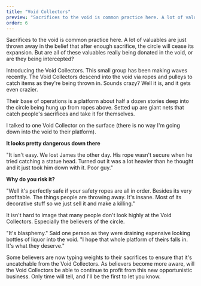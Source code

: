```yaml
---
title: "Void Collectors"
preview: "Sacrifices to the void is common practice here. A lot of valuables are just thrown away in the belief that after enough sacrifice, the circle will cease its expansion. But are all of these valuables really being donated in the void, or are they being intercepted?"
order: 6
---
```


Sacrifices to the void is common practice here. A lot of valuables are just thrown away in the belief that after enough sacrifice, the circle will cease its expansion. But are all of these valuables really being donated in the void, or are they being intercepted?

Introducing the Void Collectors. This small group has been making waves recently. The Void Collectors descend into the void via ropes and pulleys to catch items as they&#39;re being thrown in. Sounds crazy? Well it is, and it gets even crazier.

Their base of operations is a platform about half a dozen stories deep into the circle being hung up from ropes above. Setted up are giant nets that catch people&#39;s sacrifices and take it for themselves.

I talked to one Void Collector on the surface (there is no way I&#39;m going down into the void to their platform).

**It looks pretty dangerous down there**

&quot;It isn&#39;t easy. We lost James the other day. His rope wasn&#39;t secure when he tried catching a statue head. Turned out it was a lot heavier than he thought and it just took him down with it. Poor guy.&quot;

**Why do you risk it?**

&quot;Well it&#39;s perfectly safe if your safety ropes are all in order. Besides its very profitable. The things people are throwing away. It&#39;s insane. Most of its decorative stuff so we just sell it and make a killing.&quot;

It isn&#39;t hard to image that many people don&#39;t look highly at the Void Collectors. Especially the believers of the circle.

&quot;It&#39;s blasphemy.&quot; Said one person as they were draining expensive looking bottles of liquor into the void. &quot;I hope that whole platform of theirs falls in. It&#39;s what they deserve.&quot;

Some believers are now typing weights to their sacrifices to ensure that it&#39;s uncatchable from the Void Collectors. As believers become more aware, will the Void Collectors be able to continue to profit from this new opportunistic business. Only time will tell, and I&#39;ll be the first to let you know.